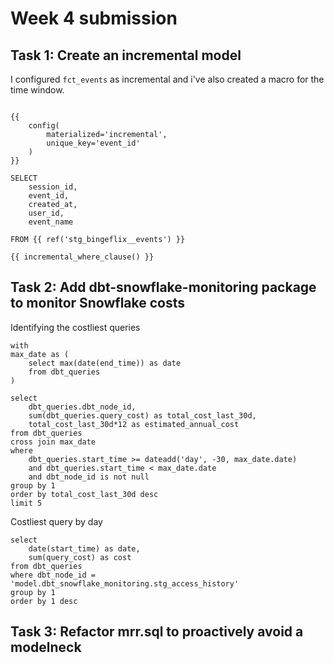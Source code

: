 # Week 4 submission 

## Task 1: Create an incremental model

I configured `fct_events` as incremental and i've also created a macro for the time window.
```

{{
    config(
        materialized='incremental',
        unique_key='event_id'
    )
}}

SELECT
    session_id,
    event_id,
    created_at,
    user_id,
    event_name

FROM {{ ref('stg_bingeflix__events') }}

{{ incremental_where_clause() }}

```

## Task 2: Add dbt-snowflake-monitoring package to monitor Snowflake costs

Identifying the costliest queries 

```
with
max_date as (
    select max(date(end_time)) as date
    from dbt_queries
)

select
    dbt_queries.dbt_node_id,
    sum(dbt_queries.query_cost) as total_cost_last_30d,
    total_cost_last_30d*12 as estimated_annual_cost
from dbt_queries
cross join max_date
where
    dbt_queries.start_time >= dateadd('day', -30, max_date.date)
    and dbt_queries.start_time < max_date.date 
    and dbt_node_id is not null 
group by 1
order by total_cost_last_30d desc
limit 5
```

Costliest query by day

```
select
    date(start_time) as date,
    sum(query_cost) as cost
from dbt_queries
where dbt_node_id = 'model.dbt_snowflake_monitoring.stg_access_history'
group by 1
order by 1 desc
```

## Task 3: Refactor mrr.sql to proactively avoid a modelneck